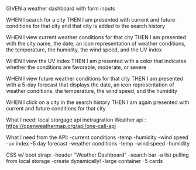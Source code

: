GIVEN a weather dashboard with form inputs

WHEN I search for a city
THEN I am presented with current and future conditions for that city and that city is added to the search history

WHEN I view current weather conditions for that city
THEN I am presented with the city name, the date, an icon representation of weather conditions, the temperature, the humidity, the wind speed, and the UV index

WHEN I view the UV index
THEN I am presented with a color that indicates whether the conditions are favorable, moderate, or severe

WHEN I view future weather conditions for that city
THEN I am presented with a 5-day forecast that displays the date, an icon representation of weather conditions, the temperature, the wind speed, and the humidity

WHEN I click on a city in the search history
THEN I am again presented with current and future conditions for that city

What I need: local storgage
api inetragration
Weather api : https://openweathermap.org/api/one-call-api

What I need from the API:
-current conditions
-temp
-humidity
-wind speed
-uv index
-5 day forecast
-weather conditions
-temp
-wind speed
-humidity

CSS w/ boot strap:
-header "Weather Dashboard"
-search bar
-a list pulling from local storage
-create dynamically!
-large container
-5 cards
